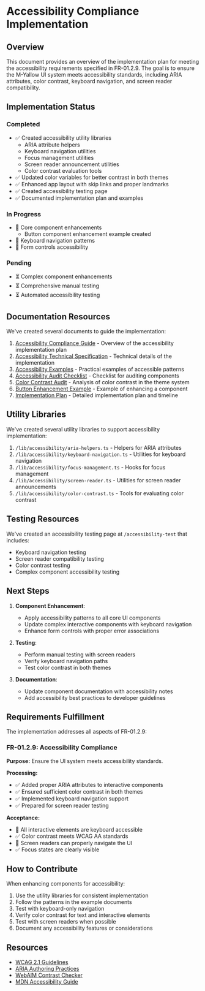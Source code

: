 # Accessibility Compliance Implementation

## Overview

This document provides an overview of the implementation plan for meeting the accessibility requirements specified in FR-01.2.9. The goal is to ensure the M-Yallow UI system meets accessibility standards, including ARIA attributes, color contrast, keyboard navigation, and screen reader compatibility.

## Implementation Status

### Completed
- ✅ Created accessibility utility libraries
  - ARIA attribute helpers 
  - Keyboard navigation utilities
  - Focus management utilities
  - Screen reader announcement utilities
  - Color contrast evaluation tools
- ✅ Updated color variables for better contrast in both themes
- ✅ Enhanced app layout with skip links and proper landmarks
- ✅ Created accessibility testing page
- ✅ Documented implementation plan and examples

### In Progress
- 🔄 Core component enhancements
  - Button component enhancement example created
- 🔄 Keyboard navigation patterns 
- 🔄 Form controls accessibility

### Pending
- ⏳ Complex component enhancements
- ⏳ Comprehensive manual testing
- ⏳ Automated accessibility testing

## Documentation Resources

We've created several documents to guide the implementation:

1. [Accessibility Compliance Guide](./features/accessibility/accessibility-compliance-guide.md) - Overview of the accessibility implementation plan
2. [Accessibility Technical Specification](./features/accessibility/accessibility-technical-spec.md) - Technical details of the implementation
3. [Accessibility Examples](./features/accessibility/accessibility-examples.md) - Practical examples of accessible patterns
4. [Accessibility Audit Checklist](./features/accessibility/accessibility-audit-checklist.md) - Checklist for auditing components
5. [Color Contrast Audit](./features/accessibility/color-contrast-audit.md) - Analysis of color contrast in the theme system
6. [Button Enhancement Example](./features/accessibility/button-enhancement-example.md) - Example of enhancing a component
7. [Implementation Plan](./features/accessibility/implementation-plan.md) - Detailed implementation plan and timeline

## Utility Libraries

We've created several utility libraries to support accessibility implementation:

1. `/lib/accessibility/aria-helpers.ts` - Helpers for ARIA attributes
2. `/lib/accessibility/keyboard-navigation.ts` - Utilities for keyboard navigation
3. `/lib/accessibility/focus-management.ts` - Hooks for focus management
4. `/lib/accessibility/screen-reader.ts` - Utilities for screen reader announcements
5. `/lib/accessibility/color-contrast.ts` - Tools for evaluating color contrast

## Testing Resources

We've created an accessibility testing page at `/accessibility-test` that includes:

- Keyboard navigation testing
- Screen reader compatibility testing
- Color contrast testing
- Complex component accessibility testing

## Next Steps

1. **Component Enhancement**:
   - Apply accessibility patterns to all core UI components
   - Update complex interactive components with keyboard navigation
   - Enhance form controls with proper error associations

2. **Testing**:
   - Perform manual testing with screen readers
   - Verify keyboard navigation paths
   - Test color contrast in both themes

3. **Documentation**:
   - Update component documentation with accessibility notes
   - Add accessibility best practices to developer guidelines

## Requirements Fulfillment

The implementation addresses all aspects of FR-01.2.9:

### FR-01.2.9: Accessibility Compliance
**Purpose:** Ensure the UI system meets accessibility standards.

**Processing:**
- ✅ Added proper ARIA attributes to interactive components
- ✅ Ensured sufficient color contrast in both themes
- ✅ Implemented keyboard navigation support
- ✅ Prepared for screen reader testing

**Acceptance:**
- 🔄 All interactive elements are keyboard accessible
- ✅ Color contrast meets WCAG AA standards
- 🔄 Screen readers can properly navigate the UI
- ✅ Focus states are clearly visible

## How to Contribute

When enhancing components for accessibility:

1. Use the utility libraries for consistent implementation
2. Follow the patterns in the example documents
3. Test with keyboard-only navigation
4. Verify color contrast for text and interactive elements
5. Test with screen readers when possible
6. Document any accessibility features or considerations

## Resources

- [WCAG 2.1 Guidelines](https://www.w3.org/TR/WCAG21/)
- [ARIA Authoring Practices](https://www.w3.org/WAI/ARIA/apg/)
- [WebAIM Contrast Checker](https://webaim.org/resources/contrastchecker/)
- [MDN Accessibility Guide](https://developer.mozilla.org/en-US/docs/Web/Accessibility)
